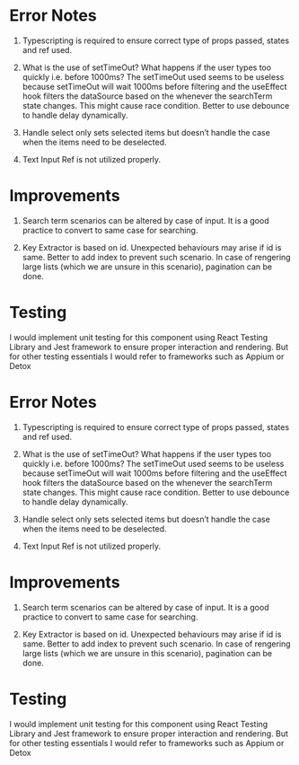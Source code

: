 # Error Notes

1. Typescripting is required to ensure correct type of props passed, states and ref used.

2. What is the use of setTimeOut? What happens if the user types too quickly i.e. before 1000ms?
   The setTimeOut used seems to be useless because setTimeOut will wait 1000ms before filtering and
   the useEffect hook filters the dataSource based on the whenever the searchTerm state changes. This might cause race condition.
   Better to use debounce to handle delay dynamically.

3. Handle select only sets selected items but doesn’t handle the case when the items need to be deselected.

4. Text Input Ref is not utilized properly.

# Improvements

1. Search term scenarios can be altered by case of input.
   It is a good practice to convert to same case for searching.

2. Key Extractor is based on id.
   Unexpected behaviours may arise if id is same. Better to add index to prevent such scenario. In case of rengering large lists (which we are unsure in this scenario), pagination can be done.

# Testing

I would implement unit testing for this component using React Testing Library and Jest framework to ensure proper interaction and rendering. But for other testing essentials I would refer to frameworks such as Appium or Detox

# Error Notes

1. Typescripting is required to ensure correct type of props passed, states and ref used.

2. What is the use of setTimeOut? What happens if the user types too quickly i.e. before 1000ms?
   The setTimeOut used seems to be useless because setTimeOut will wait 1000ms before filtering and
   the useEffect hook filters the dataSource based on the whenever the searchTerm state changes. This might cause race condition.
   Better to use debounce to handle delay dynamically.

3. Handle select only sets selected items but doesn’t handle the case when the items need to be deselected.

4. Text Input Ref is not utilized properly.

# Improvements

1. Search term scenarios can be altered by case of input.
   It is a good practice to convert to same case for searching.

2. Key Extractor is based on id.
   Unexpected behaviours may arise if id is same. Better to add index to prevent such scenario. In case of rengering large lists (which we are unsure in this scenario), pagination can be done.

# Testing

I would implement unit testing for this component using React Testing Library and Jest framework to ensure proper interaction and rendering. But for other testing essentials I would refer to frameworks such as Appium or Detox
